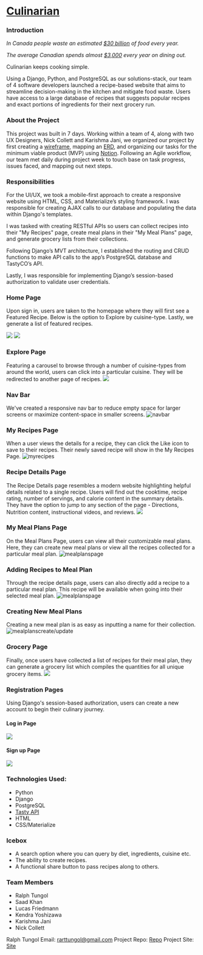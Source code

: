 # [Culinarian](https://culinarian-sei55.herokuapp.com/)



### Introduction

_In Canada people waste an estimated [$30 billion](https://www.cbc.ca/news/business/canada-food-waste-1.3813965) of food every year._

_The average Canadian spends almost [$3,000](https://www150.statcan.gc.ca/t1/tbl1/en/tv.action?pid=1110012501) every year on dining out._

Culinarian keeps cooking simple.

Using a Django, Python, and PostgreSQL as our solutions-stack, our team of 4 software developers launched a recipe-based website that aims to streamline decision-making in the kitchen and mitigate food waste. Users have access to a large database of recipes that suggests popular recipes and exact portions of ingredients for their next grocery run.

### About the Project
This project was built in 7 days. Working within a team of 4, along with two UX Designers, Nick Collett and Karishma Jani, we organized our project by first creating a [wireframe](https://www.figma.com/file/KmUPhWQxVPztGLhFxzJMVN/Collabathon?node-id=167%3A813), mapping an [ERD](https://lucid.app/lucidchart/78f5650d-cdb2-45c6-a92a-3285be5d8009/edit?viewport_loc=-1706%2C-645%2C2493%2C1122%2C0_0&invitationId=inv_b0952405-cfc6-4620-8334-bb4c4707eb1a), and organizing our tasks for the minimum viable product (MVP) using [Notion](https://www.notion.so/f802231124e345e38edb4db5b1e4b008?v=12e1bfb756a147a88750053b30b02be1). Following an Agile workflow, our team met daily during project week to touch base on task progress, issues faced, and mapping out next steps.   

### Responsibilities

For the UI/UX, we took a mobile-first approach to create a responsive website using HTML, CSS, and Materialize’s styling framework. I was responsible for creating AJAX calls to our database and populating the data within Django's templates. 

I was tasked with creating RESTful APIs so users can collect recipes into their "My Recipes" page, create meal plans in their "My Meal Plans" page, and generate grocery lists from their collections.

Following Django’s MVT architecture, I established the routing and CRUD functions to make API calls to the app’s PostgreSQL database and TastyCO’s API. 

Lastly, I was responsible for implementing Django’s session-based authorization to validate user credentials.


### Home Page
Upon sign in, users are taken to the homepage where they will first see a Featured Recipe. Below is the option to Explore by cuisine-type. Lastly, we generate a list of featured recipes. 

<img src="https://i.imgur.com/bu8ZXid.gif">
<img src="https://i.imgur.com/OOrGzJ0.png">

### Explore Page

Featuring a carousel to browse through a number of cuisine-types from around the world, users can click into a particular cuisine. They will be redirected to another page of recipes. 
<img src="https://i.imgur.com/gmJyfdy.gif">

### Nav Bar

We've created a responsive nav bar to reduce empty space for larger screens or maximize content-space in smaller screens. 
<img alt="navbar" src="https://i.imgur.com/eE7p9Ul.gif">

### My Recipes Page

When a user views the details for a recipe, they can click the Like icon to save to their recipes. Their newly saved recipe will show in the My Recipes Page. 
<img alt="myrecipes" src="https://i.imgur.com/xLZ0Nbm.gif">

### Recipe Details Page

The Recipe Details page resembles a modern website highlighting helpful details related to a single recipe. Users will find out the cooktime, recipe rating, number of servings, and calorie content in the summary details. They have the option to jump to any section of the page - Directions, Nutrition content, instructional videos, and reviews. 
<img src="https://i.imgur.com/Wzykr4U.gif">

### My Meal Plans Page

On the Meal Plans Page, users can view all their customizable meal plans. Here, they can create new meal plans or view all the recipes collected for a particular meal plan.
<img alt="mealplanspage" src="https://i.imgur.com/qgkhZ1C.png">

### Adding Recipes to Meal Plan

Through the recipe details page, users can also directly add a recipe to a particular meal plan. This recipe will be available when going into their selected meal plan. 
<img alt="mealplanspage" src="https://i.imgur.com/oTplFje.gif">

### Creating New Meal Plans

Creating a new meal plan is as easy as inputting a name for their collection. 
<img alt="mealplanscreate/update" src="https://i.imgur.com/ZqHE0J4.png">

### Grocery Page

Finally, once users have collected a list of recipes for their meal plan, they can generate a grocery list which compiles the quantities for all unique grocery items. 
<img src="https://i.imgur.com/hVQQQzV.png">

### Registration Pages
Using Django's session-based authorization, users can create a new account to begin their culinary journey. 

#### Log in Page
<img src="https://i.imgur.com/lBQ4uhW.png">

#### Sign up Page
<img src="https://i.imgur.com/iZOOcYy.png">

### Technologies Used:
- Python
- Django
- PostgreSQL
- [Tasty API](https://rapidapi.com/apidojo/api/tasty/)
- HTML
- CSS/Materialize


### Icebox

- A search option where you can query by diet, ingredients, cuisine etc.
- The ability to create recipes.
- A functional share button to pass recipes along to others. 

### Team Members
- Ralph Tungol
- Saad Khan
- Lucas Friedmann
- Kendra Yoshizawa
- Karishma Jani
- Nick Collett


Ralph Tungol
Email: rarttungol@gmail.com
Project Repo: [Repo]()
Project Site: [Site]()

